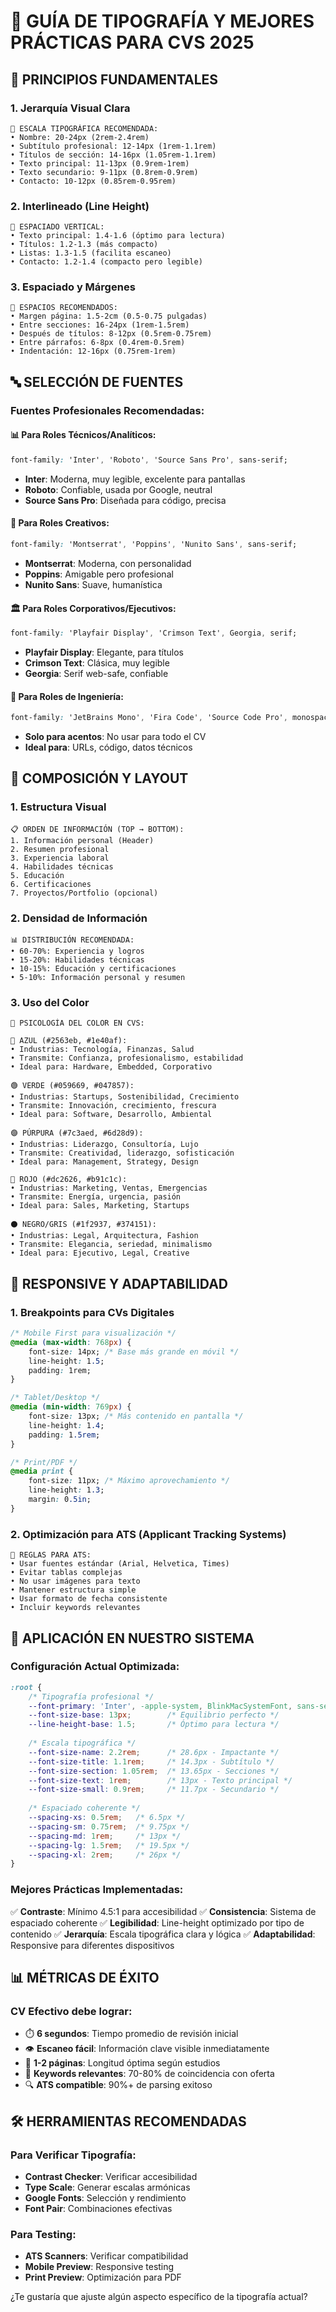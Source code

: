 # 📝 GUÍA DE TIPOGRAFÍA Y MEJORES PRÁCTICAS PARA CVS 2025

## 🎯 **PRINCIPIOS FUNDAMENTALES**

### **1. Jerarquía Visual Clara**
```
📏 ESCALA TIPOGRÁFICA RECOMENDADA:
• Nombre: 20-24px (2rem-2.4rem)
• Subtítulo profesional: 12-14px (1rem-1.1rem) 
• Títulos de sección: 14-16px (1.05rem-1.1rem)
• Texto principal: 11-13px (0.9rem-1rem)
• Texto secundario: 9-11px (0.8rem-0.9rem)
• Contacto: 10-12px (0.85rem-0.95rem)
```

### **2. Interlineado (Line Height)**
```
📐 ESPACIADO VERTICAL:
• Texto principal: 1.4-1.6 (óptimo para lectura)
• Títulos: 1.2-1.3 (más compacto)
• Listas: 1.3-1.5 (facilita escaneo)
• Contacto: 1.2-1.4 (compacto pero legible)
```

### **3. Espaciado y Márgenes**
```
🔲 ESPACIOS RECOMENDADOS:
• Margen página: 1.5-2cm (0.5-0.75 pulgadas)
• Entre secciones: 16-24px (1rem-1.5rem)
• Después de títulos: 8-12px (0.5rem-0.75rem)
• Entre párrafos: 6-8px (0.4rem-0.5rem)
• Indentación: 12-16px (0.75rem-1rem)
```

## 🔤 **SELECCIÓN DE FUENTES**

### **Fuentes Profesionales Recomendadas:**

#### **📊 Para Roles Técnicos/Analíticos:**
```css
font-family: 'Inter', 'Roboto', 'Source Sans Pro', sans-serif;
```
- **Inter**: Moderna, muy legible, excelente para pantallas
- **Roboto**: Confiable, usada por Google, neutral
- **Source Sans Pro**: Diseñada para código, precisa

#### **🎨 Para Roles Creativos:**
```css
font-family: 'Montserrat', 'Poppins', 'Nunito Sans', sans-serif;
```
- **Montserrat**: Moderna, con personalidad
- **Poppins**: Amigable pero profesional
- **Nunito Sans**: Suave, humanística

#### **🏛️ Para Roles Corporativos/Ejecutivos:**
```css
font-family: 'Playfair Display', 'Crimson Text', Georgia, serif;
```
- **Playfair Display**: Elegante, para títulos
- **Crimson Text**: Clásica, muy legible
- **Georgia**: Serif web-safe, confiable

#### **🔧 Para Roles de Ingeniería:**
```css
font-family: 'JetBrains Mono', 'Fira Code', 'Source Code Pro', monospace;
```
- **Solo para acentos**: No usar para todo el CV
- **Ideal para**: URLs, código, datos técnicos

## 📐 **COMPOSICIÓN Y LAYOUT**

### **1. Estructura Visual**
```
📋 ORDEN DE INFORMACIÓN (TOP → BOTTOM):
1. Información personal (Header)
2. Resumen profesional 
3. Experiencia laboral
4. Habilidades técnicas
5. Educación
6. Certificaciones
7. Proyectos/Portfolio (opcional)
```

### **2. Densidad de Información**
```
📊 DISTRIBUCIÓN RECOMENDADA:
• 60-70%: Experiencia y logros
• 15-20%: Habilidades técnicas
• 10-15%: Educación y certificaciones
• 5-10%: Información personal y resumen
```

### **3. Uso del Color**
```
🎨 PSICOLOGÍA DEL COLOR EN CVS:

🔵 AZUL (#2563eb, #1e40af):
• Industrias: Tecnología, Finanzas, Salud
• Transmite: Confianza, profesionalismo, estabilidad
• Ideal para: Hardware, Embedded, Corporativo

🟢 VERDE (#059669, #047857):
• Industrias: Startups, Sostenibilidad, Crecimiento
• Transmite: Innovación, crecimiento, frescura
• Ideal para: Software, Desarrollo, Ambiental

🟣 PÚRPURA (#7c3aed, #6d28d9):
• Industrias: Liderazgo, Consultoría, Lujo
• Transmite: Creatividad, liderazgo, sofisticación
• Ideal para: Management, Strategy, Design

🔴 ROJO (#dc2626, #b91c1c):
• Industrias: Marketing, Ventas, Emergencias
• Transmite: Energía, urgencia, pasión
• Ideal para: Sales, Marketing, Startups

⚫ NEGRO/GRIS (#1f2937, #374151):
• Industrias: Legal, Arquitectura, Fashion
• Transmite: Elegancia, seriedad, minimalismo
• Ideal para: Ejecutivo, Legal, Creative
```

## 📏 **RESPONSIVE Y ADAPTABILIDAD**

### **1. Breakpoints para CVs Digitales**
```css
/* Mobile First para visualización */
@media (max-width: 768px) {
    font-size: 14px; /* Base más grande en móvil */
    line-height: 1.5;
    padding: 1rem;
}

/* Tablet/Desktop */
@media (min-width: 769px) {
    font-size: 13px; /* Más contenido en pantalla */
    line-height: 1.4;
    padding: 1.5rem;
}

/* Print/PDF */
@media print {
    font-size: 11px; /* Máximo aprovechamiento */
    line-height: 1.3;
    margin: 0.5in;
}
```

### **2. Optimización para ATS (Applicant Tracking Systems)**
```
🤖 REGLAS PARA ATS:
• Usar fuentes estándar (Arial, Helvetica, Times)
• Evitar tablas complejas
• No usar imágenes para texto
• Mantener estructura simple
• Usar formato de fecha consistente
• Incluir keywords relevantes
```

## 🎯 **APLICACIÓN EN NUESTRO SISTEMA**

### **Configuración Actual Optimizada:**
```css
:root {
    /* Tipografía profesional */
    --font-primary: 'Inter', -apple-system, BlinkMacSystemFont, sans-serif;
    --font-size-base: 13px;        /* Equilibrio perfecto */
    --line-height-base: 1.5;       /* Óptimo para lectura */
    
    /* Escala tipográfica */
    --font-size-name: 2.2rem;      /* 28.6px - Impactante */
    --font-size-title: 1.1rem;     /* 14.3px - Subtítulo */
    --font-size-section: 1.05rem;  /* 13.65px - Secciones */
    --font-size-text: 1rem;        /* 13px - Texto principal */
    --font-size-small: 0.9rem;     /* 11.7px - Secundario */
    
    /* Espaciado coherente */
    --spacing-xs: 0.5rem;   /* 6.5px */
    --spacing-sm: 0.75rem;  /* 9.75px */
    --spacing-md: 1rem;     /* 13px */
    --spacing-lg: 1.5rem;   /* 19.5px */
    --spacing-xl: 2rem;     /* 26px */
}
```

### **Mejores Prácticas Implementadas:**
✅ **Contraste**: Mínimo 4.5:1 para accesibilidad
✅ **Consistencia**: Sistema de espaciado coherente
✅ **Legibilidad**: Line-height optimizado por tipo de contenido
✅ **Jerarquía**: Escala tipográfica clara y lógica
✅ **Adaptabilidad**: Responsive para diferentes dispositivos

## 📊 **MÉTRICAS DE ÉXITO**

### **CV Efectivo debe lograr:**
- ⏱️ **6 segundos**: Tiempo promedio de revisión inicial
- 👁️ **Escaneo fácil**: Información clave visible inmediatamente
- 📄 **1-2 páginas**: Longitud óptima según estudios
- 🎯 **Keywords relevantes**: 70-80% de coincidencia con oferta
- 🔍 **ATS compatible**: 90%+ de parsing exitoso

## 🛠️ **HERRAMIENTAS RECOMENDADAS**

### **Para Verificar Tipografía:**
- **Contrast Checker**: Verificar accesibilidad
- **Type Scale**: Generar escalas armónicas
- **Google Fonts**: Selección y rendimiento
- **Font Pair**: Combinaciones efectivas

### **Para Testing:**
- **ATS Scanners**: Verificar compatibilidad
- **Mobile Preview**: Responsive testing
- **Print Preview**: Optimización para PDF

¿Te gustaría que ajuste algún aspecto específico de la tipografía actual?
